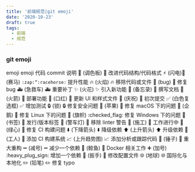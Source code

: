 ```yaml
---
title: '前端规范|git emoji'
date: '2020-10-23'
draft: true
tags:
  - 前端
  - 规范
---
```


### git emoji

emoji emoji 代码 commit 说明
:art: (调色板) :art: 改进代码结构/代码格式
:zap: (闪电):racehorse: (赛马)
`:zap:“:racehorse:`
提升性能
:fire: (火焰) :fire: 移除代码或文件
:bug: (bug) :bug: 修复 bug
:ambulance: (急救车) :ambulance: 重要补丁
:sparkles: (火花) :sparkles: 引入新功能
:memo: (备忘录) :memo: 撰写文档
:rocket: (火箭) :rocket: 部署功能
:lipstick: (口红) :lipstick: 更新 UI 和样式文件
:tada: (庆祝) :tada: 初次提交
:white_check_mark: (白色复选框) :white_check_mark: 增加测试
:lock: (锁) :lock: 修复安全问题
:apple: (苹果) :apple: 修复 macOS 下的问题
:penguin: (企鹅) :penguin: 修复 Linux 下的问题
:checkered_flag: (旗帜) :checked_flag: 修复 Windows 下的问题
:bookmark: (书签) :bookmark: 发行/版本标签
:rotating_light: (警车灯) :rotating_light: 移除 linter 警告
:construction: (施工) :construction: 工作进行中
:green_heart: (绿心) :green_heart: 修复 CI 构建问题
:arrow_down: (下降箭头) :arrow_down: 降级依赖
:arrow_up: (上升箭头) :arrow_up: 升级依赖
:construction_worker: (工人) :construction_worker: 添加 CI 构建系统
:chart_with_upwards_trend: (上升趋势图) :chart_with_upwards_trend: 添加分析或跟踪代码
:hammer: (锤子) :hammer: 重大重构
:heavy_minus_sign: (减号) :heavy_minus_sign: 减少一个依赖
:whale: (鲸鱼) :whale: Docker 相关工作
:heavy_plus_sign: (加号) :heavy_plug_sign: 增加一个依赖
:wrench: (扳手) :wrench: 修改配置文件
:globe_with_meridians: (地球) :globe_with_meridians: 国际化与本地化
:pencil2: (铅笔) :pencil2: 修复 typo
